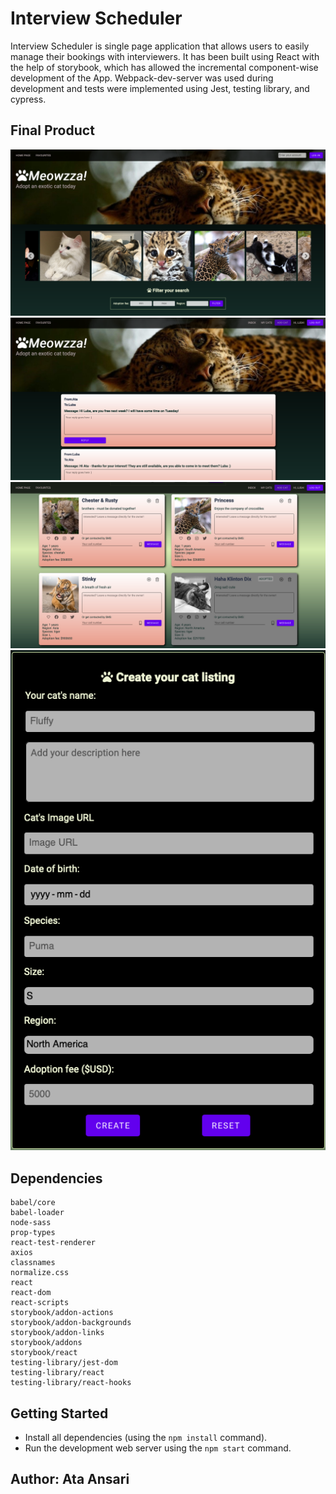 # Interview Scheduler 

Interview Scheduler is single page application that allows users to easily manage their bookings with interviewers. It has been built using React with the help of storybook, which has allowed the incremental component-wise development of the App. Webpack-dev-server was used during development and tests were implemented using Jest, testing library, and cypress. 

## Final Product

!["featuredCats"](https://github.com/AtaAnsari/meowzza/blob/master/docs/featuredCats.png)
!["msgingFeature"](https://github.com/AtaAnsari/meowzza/blob/master/docs/msgingFeature.png)
!["catCards"](https://github.com/AtaAnsari/meowzza/blob/master/docs/catCards.png)
!["addNewCatForm"](https://github.com/AtaAnsari/meowzza/blob/master/docs/addNewCatForm.png)

## Dependencies

    babel/core
    babel-loader 
    node-sass 
    prop-types 
    react-test-renderer 
    axios 
    classnames 
    normalize.css 
    react 
    react-dom 
    react-scripts
    storybook/addon-actions 
    storybook/addon-backgrounds 
    storybook/addon-links 
    storybook/addons 
    storybook/react 
    testing-library/jest-dom 
    testing-library/react 
    testing-library/react-hooks 

## Getting Started

- Install all dependencies (using the `npm install` command).
- Run the development web server using the `npm start` command.

## Author: Ata Ansari 

